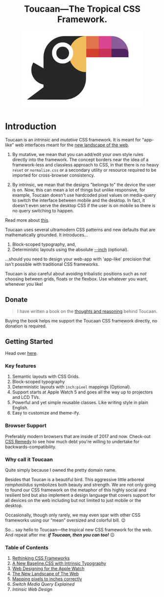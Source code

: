 <h1 align="center">Toucaan—The Tropical CSS Framework.</h1>

<div align="center">
  <a href="http://toucaan.com">
    <img src="./assets/toucaan.png" alt="Toucaan-A Tropical CSS Framework" width="400">
  </a>
  <br>
</div>

# Introduction

Toucaan is an _intrinsic_ and _mutative_ CSS framework.
It is meant for "app-like" web interfaces meant for the [new landscape of the web](https://bubblin.io/blog/the-new-landscape-of-the-web).

1. By mutative, we mean that you can add/edit your own style rules directly into
the framework. The concept borders near the idea of a framework-less and classless approach to CSS,
in that there is no heavy `reset` or `normalize.css` or a secondary utility or resource required to be imported for
cross-browser consistency.

2. By intrinsic, we mean that the designs "belongs to" the device the user is on.
Now, this can mean a lot of things but unlike responsive, for example, Toucaan
doesn't use hardcoded pixel values on media-query to switch the interface between
mobile and the desktop. In fact, it doesn't even serve the desktop CSS if the
user is on mobile so there is no query switching to happen.

Read more about [this](https://bubblin.io/blog/baseline-css).

Toucaan uses several ultramodern CSS patterns and new defaults that are
mathematically grounded. It introduces…

1. Block-scoped typography, and,
2. Deterministic layouts using the absolute [--inch](https://github.com/bookiza/--inch) (optional).

…should you need to design your web-app with 'app-like' precision that isn't possible
with traditional CSS frameworks.

Toucaan is also careful about avoiding tribalistic positions such as _not_
choosing between grids, floats or the flexbox. Use whatever you want, whenever you like!

## Donate

> I have written a book on the [thoughts and reasoning](https://bubblin.io/cover/the-toucaan-framework-by-marvin-danig) behind Toucaan.

Buying the book helps me support the Toucaan CSS framework directly, no donation is required.

## Getting Started

Head over [here](https://www.toucaan.com/docs/getting-started).

### Key features

1. Semantic layouts with CSS Grids.
2. Block-scoped typography
3. Deterministic layouts with `inch:pixel` mappings (Optional).
4. Support starts at Apple Watch 5 and goes all the way up to projectors and LCD TVs.
5. Powerful and yet simple reusable classes. Like writing style in plain English.
6. Easy to customize and theme-ify.

### Browser Support

Preferably modern browsers that are inside of 2017 and now. Check-out [CSS Remedy](https://github.com/jensimmons/cssremedy)
to see how much debt you're willing to undertake for backwards-compatibility.

### Why call it Toucaan

Quite simply because I owned the pretty domain name.

Besides that Toucan is a beautiful bird. This aggressive little arboreal
_ramphastidus_ symbolizes both beauty and strength. We are not only going to found
our CSS framework on the metaphor of this highly social and resilient bird but also
implement a design language that covers support for all devices on the web including
but not limited to just mobile or the desktop.

Occasionally, though only rarely, we may even spar with other CSS frameworks
using our “mean” oversized and colorful bill. 😉

So… say hello to Toucaan—the tropical new CSS framework for the web. And repeat
after me: **_if Toucaan, then you can too!_** 😉

### Table of Contents

1. [Rethinking CSS Frameworks](https://bubblin.io/blog/toucaan-introduction)
2. [A New Baseline.CSS with Intrinsic Typography](https://bubblin.io/blog/baseline-css)
3. [Web Designing for the Apple Watch](https://bubblin.io/blog/web-design-recommendations-for-the-apple-watch)
4. [The New Landscape of The Web](https://bubblin.io/blog/the-new-landscape-of-the-web)
5. [Mapping pixels to inches correctly](https://bubblin.io/blog/inch)
6. _Switch Media Query Explained_
7. _Intinsic Web Design_
